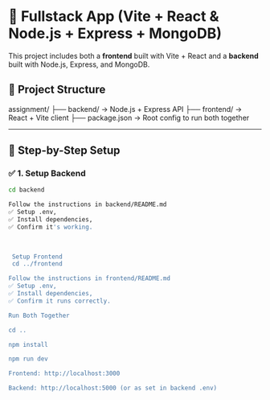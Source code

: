 # 🚀 Fullstack App (Vite + React & Node.js + Express + MongoDB)

This project includes both a **frontend** built with Vite + React and a **backend** built with Node.js, Express, and MongoDB.

## 📂 Project Structure

assignment/
├── backend/ → Node.js + Express API
├── frontend/ → React + Vite client
├── package.json → Root config to run both together


---

## 🧰 Step-by-Step Setup

### ✅ 1. Setup Backend

```bash
cd backend

Follow the instructions in backend/README.md
✅ Setup .env,
✅ Install dependencies,
✅ Confirm it's working.

 
 
 Setup Frontend
 cd ../frontend

Follow the instructions in frontend/README.md
✅ Setup .env,
✅ Install dependencies,
✅ Confirm it runs correctly.

Run Both Together

cd ..

npm install

npm run dev

Frontend: http://localhost:3000

Backend: http://localhost:5000 (or as set in backend .env)

